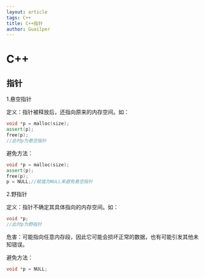```yaml
---
layout: article
tags: C++
title: C++指针
author: Guailper
---
```


# C++

## 指针

1.悬空指针

定义：指针被释放后，还指向原来的内存空间。如：

```c++
void *p = malloc(size);
assert(p);
free(p);
//此时p为悬空指针
```

避免方法：

```c++
void *p = malloc(size);
assert(p);
free(p);
p = NULL;//赋值为NULL来避免悬空指针
```

2.野指针

定义：指针不确定其具体指向的内存空间。如：

```c++
void *p;
//此时p为野指针
```

危害：可能指向任意内存段，因此它可能会损坏正常的数据，也有可能引发其他未知错误。

避免方法：

```c++
void *p = NULL;
```
